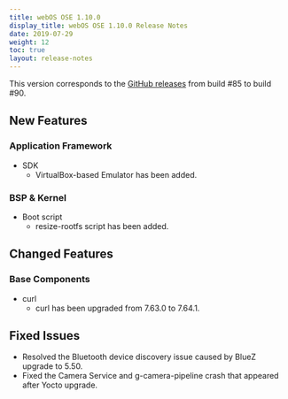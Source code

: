 ```yaml
---
title: webOS OSE 1.10.0
display_title: webOS OSE 1.10.0 Release Notes
date: 2019-07-29
weight: 12
toc: true
layout: release-notes
---
```


This version corresponds to the [GitHub releases](https://github.com/webosose/build-webos/releases) from build #85 to build #90.

## New Features

### Application Framework

* SDK
    * VirtualBox-based Emulator has been added.

### BSP & Kernel

* Boot script
    * resize-rootfs script has been added.

## Changed Features

### Base Components

* curl
    * curl has been upgraded from 7.63.0 to 7.64.1.

## Fixed Issues

  * Resolved the Bluetooth device discovery issue caused by BlueZ upgrade to 5.50.
  * Fixed the Camera Service and g-camera-pipeline crash that appeared after Yocto upgrade.
